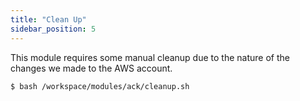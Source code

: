 ```yaml
---
title: "Clean Up"
sidebar_position: 5
---
```


This module requires some manual cleanup due to the nature of the changes we made to the AWS account. 

```bash timeout=600
$ bash /workspace/modules/ack/cleanup.sh
```